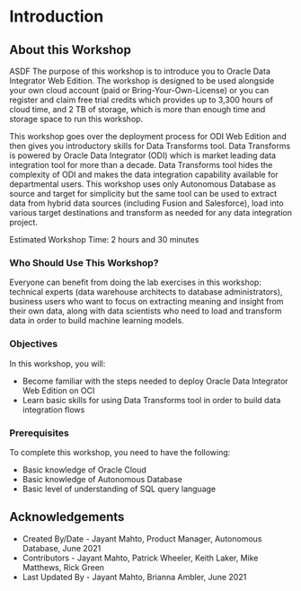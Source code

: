 ﻿
# Introduction

## About this Workshop 

ASDF The purpose of this workshop is to introduce you to Oracle Data Integrator Web Edition. The workshop is designed to be used alongside your own cloud account (paid or Bring-Your-Own-License) or you can register and claim free trial credits which provides up to 3,300 hours of cloud time, and 2 TB of storage, which is more than enough time and storage space to run this workshop.

This workshop goes over the deployment process for ODI Web Edition and then gives you introductory skills for Data Transforms tool. Data Transforms is powered by Oracle Data Integrator (ODI) which is market leading data integration tool for more than a decade. Data Transforms tool hides the complexity of ODI and makes the data integration capability available for departmental users. This workshop uses only Autonomous Database as source and target for simplicity but the same tool can be used to extract data from hybrid data sources (including Fusion and Salesforce), load into various target destinations and transform as needed for any data integration project.

Estimated Workshop Time: 2 hours and 30 minutes

### Who Should Use This Workshop?

Everyone can benefit from doing the lab exercises in this workshop: technical experts (data warehouse architects to database administrators), business users who want to focus on extracting meaning and insight from their own data, along with data scientists who need to load and transform data in order to build machine learning models.


### Objectives

In this workshop, you will:

- Become familiar with the steps needed to deploy Oracle Data Integrator Web Edition on OCI
-  Learn basic skills for using Data Transforms tool in order to build data integration flows

### Prerequisites

To complete this workshop, you need to have the following:

- Basic knowledge of Oracle Cloud
- Basic knowledge of Autonomous Database
- Basic level of understanding of SQL query language


## Acknowledgements

- Created By/Date - Jayant Mahto, Product Manager, Autonomous Database, June 2021
- Contributors - Jayant Mahto, Patrick Wheeler, Keith Laker, Mike Matthews, Rick Green
- Last Updated By - Jayant Mahto, Brianna Ambler, June 2021
